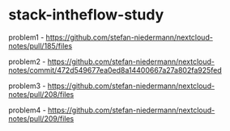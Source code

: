 # stack-intheflow-study

problem1 - https://github.com/stefan-niedermann/nextcloud-notes/pull/185/files


problem2 - https://github.com/stefan-niedermann/nextcloud-notes/commit/472d549677ea0ed8a14400667a27a802fa925fed

problem3 - https://github.com/stefan-niedermann/nextcloud-notes/pull/208/files

problem4 - https://github.com/stefan-niedermann/nextcloud-notes/pull/209/files